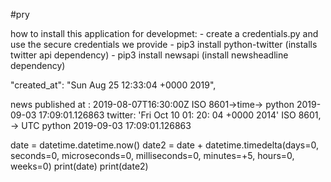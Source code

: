 #pry

how to install this application for developmet: - create a credentials.py and use the secure credentials we provide - pip3 install python-twitter (installs twitter api dependency) - pip3 install newsapi (install newsheadline dependency)


"created_at": "Sun Aug 25 12:33:04 +0000 2019",

news published at : 2019-08-07T16:30:00Z   ISO 8601->time-> python 2019-09-03 17:09:01.126863
twitter: 'Fri Oct 10 01: 20: 04 +0000 2014' ISO 8601, -> UTC   python 2019-09-03 17:09:01.126863



date = datetime.datetime.now()
date2 = date + datetime.timedelta(days=0, seconds=0, microseconds=0,
                                  milliseconds=0, minutes=+5, hours=0, weeks=0)
print(date)
print(date2)